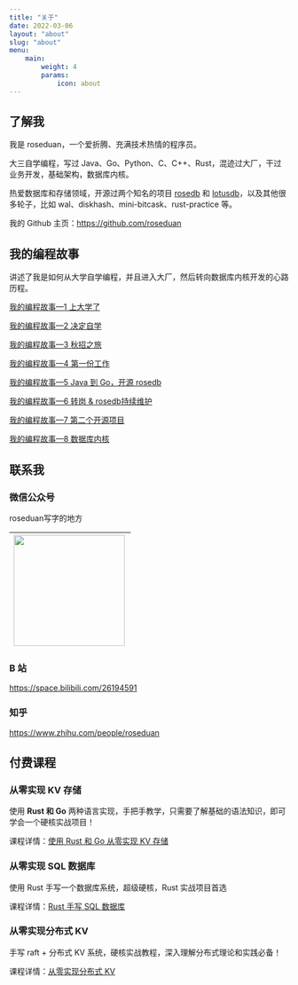 ```yaml
---
title: "关于"
date: 2022-03-06
layout: "about"
slug: "about"
menu:
    main:
        weight: 4
        params: 
            icon: about
---
```


## 了解我

我是 roseduan，一个爱折腾、充满技术热情的程序员。

大三自学编程，写过 Java、Go、Python、C、C++、Rust，混迹过大厂，干过业务开发，基础架构，数据库内核。

热爱数据库和存储领域，开源过两个知名的项目 [rosedb](https://github.com/rosedblabs/rosedb) 和 [lotusdb](https://github.com/lotusdblabs/lotusdb)，以及其他很多轮子，比如 wal、diskhash、mini-bitcask、rust-practice 等。

我的 Github 主页：https://github.com/roseduan

## 我的编程故事

讲述了我是如何从大学自学编程，并且进入大厂，然后转向数据库内核开发的心路历程。

[我的编程故事—1 上大学了](https://mp.weixin.qq.com/s?__biz=MzI0Njg1MTUxOA==&mid=2247485936&idx=1&sn=d69148ef1f02e10f94abf2b0d69f933f&chksm=e9b9bb21dece3237471eebd3fdfc939e4b405479659cc65b4f96b112c98651dee4a190588cc5&scene=21#wechat_redirect)

[我的编程故事—2 决定自学](https://mp.weixin.qq.com/s?__biz=MzI0Njg1MTUxOA==&mid=2247486030&idx=1&sn=04e965afed85cd99661dd5c72318e5cc&chksm=e9b9b89fdece318915f18b5341f74d1c29b9c0cb0aa0bd71e10212d4f79f9d4f7b8c3800a03c&scene=21#wechat_redirect)

[我的编程故事—3 秋招之旅](https://mp.weixin.qq.com/s?__biz=MzI0Njg1MTUxOA==&mid=2247486041&idx=1&sn=ab3fef44ef28b939e6373000e8a62145&chksm=e9b9b888dece319e0fb4376da7d259b816d358819e7eafbe963c752cba19d2f76fbcb345e07c&scene=21#wechat_redirect)

[我的编程故事—4 第一份工作](https://mp.weixin.qq.com/s?__biz=MzI0Njg1MTUxOA==&mid=2247486066&idx=1&sn=50b2907e9158a6813c50aa28bcfe27b3&chksm=e9b9b8a3dece31b516f15d366a3a9311f8f9ee5adf57d93ac0d70ca3b02a0841a8775321c1f1&scene=21#wechat_redirect)

[我的编程故事—5 Java 到 Go，开源 rosedb](https://mp.weixin.qq.com/s?__biz=MzI0Njg1MTUxOA==&mid=2247486111&idx=1&sn=b9fe562956223c34073c3a85b4f1de85&chksm=e9b9b84edece31582edc791ec00a8d6281ea79a71d6855a5cf336bdd0fa1da3b42626e3e6ea5&scene=21#wechat_redirect)

[我的编程故事—6 转岗 & rosedb持续维护](https://mp.weixin.qq.com/s?__biz=MzI0Njg1MTUxOA==&mid=2247486165&idx=1&sn=f5d89b2053724bdf42ebd5158beaf335&chksm=e9b9b804dece311258a4e03bf1ac63e4cbc3d98fd61e75d63ff1c329d53b1586e1d625f6513c&scene=21#wechat_redirect)

[我的编程故事—7 第二个开源项目](https://mp.weixin.qq.com/s?__biz=MzI0Njg1MTUxOA==&mid=2247486192&idx=1&sn=44988a9c76ddfb9d9f5a19bd9f36e322&chksm=e9b9b821dece3137ef316326195dfcd98a2ba4f2bb610c7a3c2b084a791d97791280cbb5cb36&scene=21#wechat_redirect)

[我的编程故事—8 数据库内核](https://mp.weixin.qq.com/s/zxD3CEnNQfF97qXemGCu9g)

## 联系我

### 微信公众号

roseduan写字的地方

| <img src="https://s2.loli.net/2024/09/08/UnyxaAlufY3qkcD.jpg" width="200px" align="left"/> |
| ------------------------------------------------------------ |

### B 站

https://space.bilibili.com/26194591

### 知乎

https://www.zhihu.com/people/roseduan

## 付费课程

### 从零实现 KV 存储

使用 **Rust 和 Go** 两种语言实现，手把手教学，只需要了解基础的语法知识，即可学会一个硬核实战项目！

课程详情：[使用 Rust 和 Go 从零实现 KV 存储](https://w02agegxg3.feishu.cn/docx/Ktp3dBGl9oHdbOxbjUWcGdSnn3g)

### 从零实现 SQL 数据库

使用 Rust 手写一个数据库系统，超级硬核，Rust 实战项目首选

 课程详情：[Rust 手写 SQL 数据库](https://w02agegxg3.feishu.cn/docx/OxwGdeM30oss7vxEG5AcUn4unEc)

### 从零实现分布式 KV

手写 raft + 分布式 KV 系统，硬核实战教程，深入理解分布式理论和实践必备！

课程详情：[从零实现分布式 KV](https://av6huf2e1k.feishu.cn/docx/JCssdlgF4oRADcxxLqncPpRCn5b)
